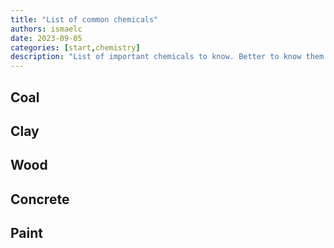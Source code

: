 ```yaml
---
title: "List of common chemicals"
authors: ismaelc
date: 2023-09-05
categories: [start,chemistry]
description: "List of important chemicals to know. Better to know them starting chemistry and not later."
---
```


## Coal

## Clay

## Wood

## Concrete

## Paint

